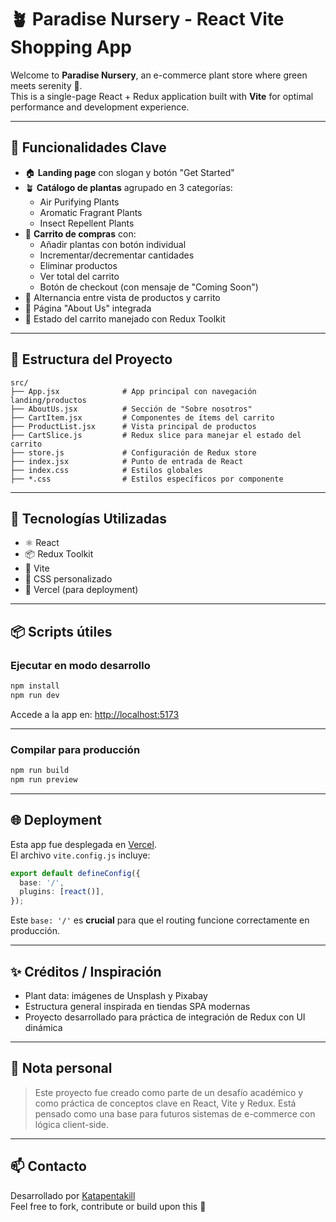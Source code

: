 # 🪴 Paradise Nursery - React Vite Shopping App

Welcome to **Paradise Nursery**, an e-commerce plant store where green meets serenity 🌿.  
This is a single-page React + Redux application built with **Vite** for optimal performance and development experience.

---

## 🌟 Funcionalidades Clave

- 🏠 **Landing page** con slogan y botón "Get Started"
- 🪴 **Catálogo de plantas** agrupado en 3 categorías:
  - Air Purifying Plants
  - Aromatic Fragrant Plants
  - Insect Repellent Plants
- 🛒 **Carrito de compras** con:
  - Añadir plantas con botón individual
  - Incrementar/decrementar cantidades
  - Eliminar productos
  - Ver total del carrito
  - Botón de checkout (con mensaje de "Coming Soon")
- 🔁 Alternancia entre vista de productos y carrito
- 🧾 Página "About Us" integrada
- 💾 Estado del carrito manejado con Redux Toolkit

---

## 🧱 Estructura del Proyecto

```
src/
├── App.jsx              # App principal con navegación landing/productos
├── AboutUs.jsx          # Sección de "Sobre nosotros"
├── CartItem.jsx         # Componentes de ítems del carrito
├── ProductList.jsx      # Vista principal de productos
├── CartSlice.js         # Redux slice para manejar el estado del carrito
├── store.js             # Configuración de Redux store
├── index.jsx            # Punto de entrada de React
├── index.css            # Estilos globales
├── *.css                # Estilos específicos por componente
```

---

## 🚀 Tecnologías Utilizadas

- ⚛️ React
- 📦 Redux Toolkit
- 🧪 Vite
- 🎨 CSS personalizado
- 🔗 Vercel (para deployment)

---

## 📦 Scripts útiles

### Ejecutar en modo desarrollo

```bash
npm install
npm run dev
```

Accede a la app en: [http://localhost:5173](http://localhost:5173)

---

### Compilar para producción

```bash
npm run build
npm run preview
```

---

## 🌐 Deployment

Esta app fue desplegada en [Vercel](https://vercel.com/).  
El archivo `vite.config.js` incluye:

```ts
export default defineConfig({
  base: '/',
  plugins: [react()],
});
```

Este `base: '/'` es **crucial** para que el routing funcione correctamente en producción.

---

## ✨ Créditos / Inspiración

- Plant data: imágenes de Unsplash y Pixabay
- Estructura general inspirada en tiendas SPA modernas
- Proyecto desarrollado para práctica de integración de Redux con UI dinámica

---

## 🧠 Nota personal

> Este proyecto fue creado como parte de un desafío académico y como práctica de conceptos clave en React, Vite y Redux. Está pensado como una base para futuros sistemas de e-commerce con lógica client-side.

---

## 📫 Contacto

Desarrollado por [Katapentakill](https://github.com/Katapentakill)  
Feel free to fork, contribute or build upon this 🌱